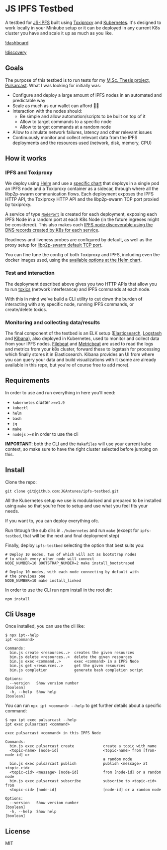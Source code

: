 # JS IPFS Testbed

A testbed for [JS-IPFS](https://github.com/ipfs/js-ipfs) built using [Toxiproxy](https://github.com/shopify/toxiproxy) and [Kubernetes](kubernetes.io). It's designed to work locally in your Minkube setup or it can be deployed in any current K8s cluster you have and scale it up as much as you like.

[!dashboard](./images/dashboard.png)

[!discovery](./images/discovery.png)

## Goals

The purpose of this testbed is to run tests for my [M.Sc. Thesis project, Pulsarcast](https://github.com/JGAntunes/pulsarcast). What I was looking for initially was:

- Configure and deploy a large amount of IPFS nodes in an automated and predictable way
- Scale as much as our wallet can afford :money_with_wings::money_with_wings:
- Interaction with the nodes should:
  - Be simple and allow automation/scripts to be built on top of it
  - Allow to target commands to a specific node
  - Allow to target commands at a random node
- Allow to simulate network failures, latency and other relevant issues
- Continuously monitor and collect relevant data from the IPFS deployments and the resources used (network, disk, memory, CPU)

## How it works

### IPFS and Toxiproxy

We deploy using [Helm](https://helm.sh) and use a [specific chart](https://github.com/JGAntunes/helm-charts/tree/master/ipfs-testbed) that deploys in a single pod an IPFS node and a Toxiproxy container as a sidecar, through where all the libp2p-swarm communication flows. Each deployment exposes the IPFS HTTP API, the Toxiproxy HTTP API and the libp2p-swarm TCP port proxied by toxiproxy.

A service of type [`NodePort`](https://kubernetes.io/docs/concepts/services-networking/service/#publishing-services-service-types) is created for each deployment, exposing each IPFS Node in a random port at each K8s Node (in the future ingreses might be considered). This also makes each [IPFS node discoverable using the DNS records created by K8s for each service](https://kubernetes.io/docs/concepts/services-networking/service/#dns).

Readiness and liveness probes are configured by default, as well as the proxy setup for [libp2p-swarm default TCP port](https://github.com/ipfs/js-ipfs/blob/master/src/core/runtime/config-nodejs.js#L6).

You can fine tune the config of both Toxiproxy and IPFS, including even the docker images used, using the [available options at the Helm chart](https://github.com/JGAntunes/helm-charts/blob/master/ipfs-testbed/values.yaml).

### Test and interaction

The deployment described above gives you two HTTP APIs that allow you to run [toxics](https://github.com/shopify/toxiproxy#toxics) (network interferance) and IPFS commands at each node.

With this in mind we've build a CLI utility to cut down the burden of interacting with any specific node, running IPFS commands, or create/delete toxics.

### Monitoring and collecting data/results

The final component of the testbed is an ELK setup ([Elasticsearch](https://www.elastic.co/products/elasticsearch), [Logstash](https://www.elastic.co/products/logstash) and [Kibana](https://www.elastic.co/products/kibana)), also deployed in Kubernetes, used to monitor and collect data from your IPFS nodes. [Filebeat](https://www.elastic.co/products/beats/filebeat) and [Metricbeat](https://www.elastic.co/products/beats/metricbeat) are used to read the logs and metrics from your k8s cluster, forward these to logstash for processing which finally stores it in Elasticsearch. Kibana provides an UI from where you can query your data and build visualizations with it (some are already available in this repo, but you're of course free to add more).

## Requirements

In order to use and run everything in here you'll need:

- `kubernetes` cluster  `>=v1.9`
- `kubectl`
- `helm`
- `bash`
- `jq`
- `make`
- `nodejs` `>=8` in order to use the cli

**IMPORTANT**: both the CLI and the `Makefiles` will use your current kube context, so make sure to have the right cluster selected before jumping on this.

## Install

Clone the repo:

```
git clone git@github.com:JGAntunes/ipfs-testbed.git
```

All the Kubernetes setup we use is modularised and prepared to be installed using `make` so that you're free to setup and use what you feel fits your needs.

If you want to, you can deploy everything ofc.

Run thtough the sub dirs in `./kubernetes` and run `make` (except for `ipfs-testbed`, that will be the next and final deployment step)

Finally, deploy `ipfs-testbed` selecting the option that best suits you:

```
# Deploy 10 nodes, two of which will act as bootstrap nodes
# to which every other node will connect
NODE_NUMBER=10 BOOTSTRAP_NUMBER=2 make install_bootstraped

# Deploy 10 nodes, with each node connecting by default with
# the previous one
NODE_NUMBER=10 make install_linked
```

In order to use the CLI run npm install in the root dir:

```
npm install
```

## Cli Usage

Once installed, you can use the cli like:
```
$ npx ipt--help
ipt <command>

Commands:
  bin.js create <resources..>  creates the given resources
  bin.js delete <resources..>  delete the given resources
  bin.js exec <command..>      exec <command> in a IPFS Node
  bin.js get <resources..>     get the given resources
  bin.js completion            generate bash completion script

Options:
  --version   Show version number                                      [boolean]
  -h, --help  Show help                                                [boolean]

```

You can run `npx ipt <command> --help` to get further details about a specific command:
```
$ npx ipt exec pulsarcast --help
ipt exec pulsarcast <command>

exec pulsarcast <command> in this IPFS Node

Commands:
  bin.js exec pulsarcast create             create a topic with name
  <topic-name> [node-id]                    <topic-name> from [from-node-id] or
                                            a random node
  bin.js exec pulsarcast publish            publish <message> at <topic-cid>
  <topic-cid> <message> [node-id]           from [node-id] or a random node
  bin.js exec pulsarcast subscribe          subscribe to <topic-cid> from
  <topic-cid> [node-id]                     [node-id] or a random node

Options:
  --version   Show version number                                      [boolean]
  -h, --help  Show help                                                [boolean]

```

## License
MIT
